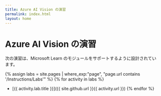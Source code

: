 ```yaml
---
title: Azure AI Vision の演習
permalink: index.html
layout: home
---
```


# Azure AI Vision の演習

次の演習は、Microsoft Learn のモジュールをサポートするように設計されています。


{% assign labs = site.pages | where_exp:"page", "page.url contains '/Instructions/Labs'" %} {% for activity in labs  %}
- [{{ activity.lab.title }}]({{ site.github.url }}{{ activity.url }}) {% endfor %}
